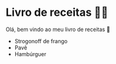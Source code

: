 # Livro de receitas :man_cook:

Olá, bem vindo ao meu livro de receitas :wave:

- Strogonoff de frango
- Pavê
- Hambúrguer 